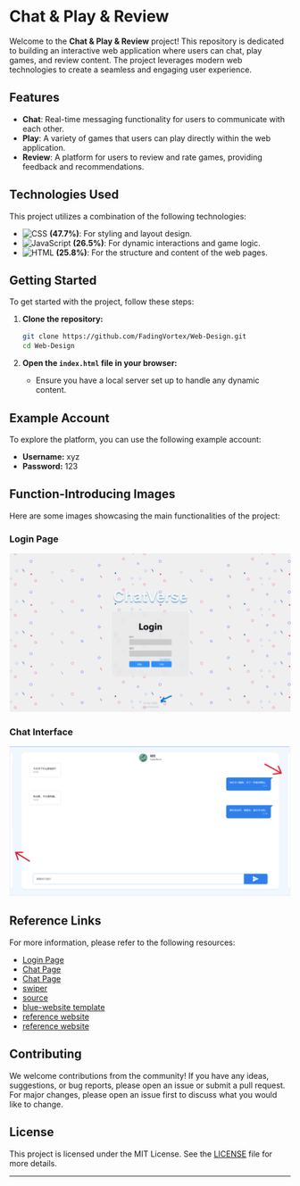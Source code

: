 # Chat & Play & Review

Welcome to the **Chat & Play & Review** project! This repository is dedicated to building an interactive web application where users can chat, play games, and review content. The project leverages modern web technologies to create a seamless and engaging user experience.

## Features

- **Chat**: Real-time messaging functionality for users to communicate with each other.
- **Play**: A variety of games that users can play directly within the web application.
- **Review**: A platform for users to review and rate games, providing feedback and recommendations.

## Technologies Used

This project utilizes a combination of the following technologies:
- ![CSS](https://img.shields.io/badge/-CSS-333333?style=flat&logo=css3) **(47.7%)**: For styling and layout design.
- ![JavaScript](https://img.shields.io/badge/-JavaScript-333333?style=flat&logo=javascript) **(26.5%)**: For dynamic interactions and game logic.
- ![HTML](https://img.shields.io/badge/-HTML-333333?style=flat&logo=html5) **(25.8%)**: For the structure and content of the web pages.

## Getting Started

To get started with the project, follow these steps:

1. **Clone the repository:**
   ```sh
   git clone https://github.com/FadingVortex/Web-Design.git
   cd Web-Design
   ```

3. **Open the `index.html` file in your browser:**
   - Ensure you have a local server set up to handle any dynamic content.

## Example Account

To explore the platform, you can use the following example account:

- **Username:** xyz
- **Password:** 123

## Function-Introducing Images

Here are some images showcasing the main functionalities of the project:

### Login Page
![Login Page](1.png)

### Chat Interface
![Chat Interface](2.png)

## Reference Links

For more information, please refer to the following resources:
- [Login Page](https://github.com/codeacg/HTML-CSS/blob/main/01-%E7%AE%80%E5%8D%95%E7%99%BB%E9%99%86%E7%95%8C%E9%9D%A2/index.html)
- [Chat Page](https://blog.csdn.net/lutrra/article/details/120390780)
- [Chat Page](https://blog.csdn.net/k_06140/article/details/125566198)
- [swiper](https://juejin.cn/post/6844903939159277576?from=search-suggest)
- [source](https://github.com/orangleLi/my-swiper)
- [blue-website template](http://demo.sucaihuo.com/modals/65/6567/demo/)
- [reference website](https://openai.com)
- [reference website](https://apple.com)

## Contributing

We welcome contributions from the community! If you have any ideas, suggestions, or bug reports, please open an issue or submit a pull request. For major changes, please open an issue first to discuss what you would like to change.

## License

This project is licensed under the MIT License. See the [LICENSE](LICENSE) file for more details.

---
